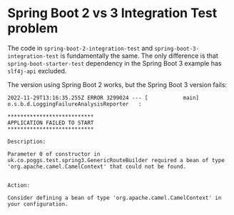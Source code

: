 Spring Boot 2 vs 3 Integration Test problem
===========================================

The code in `spring-boot-2-integration-test` and `spring-boot-3-integration-test` is fundamentally the same.  The only
difference is that `spring-boot-starter-test` dependency in the Spring Boot 3 example has `slf4j-api` excluded.

The version using Spring Boot 2 works, but the Spring Boot 3 version fails:

```text
2022-11-29T13:16:35.255Z ERROR 3299024 --- [           main] o.s.b.d.LoggingFailureAnalysisReporter   : 

***************************
APPLICATION FAILED TO START
***************************

Description:

Parameter 0 of constructor in uk.co.poggs.test.spring3.GenericRouteBuilder required a bean of type 'org.apache.camel.CamelContext' that could not be found.


Action:

Consider defining a bean of type 'org.apache.camel.CamelContext' in your configuration.
```
